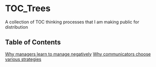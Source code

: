 # TOC_Trees
A collection of TOC thinking processes that I am making public for distribution

## Table of Contents

[Why managers learn to manage negatively](./Why_Managers_Learn_To_Manage_Negatively.md)
[Why communicators choose various strategies](./Communication_Strategies.md)


